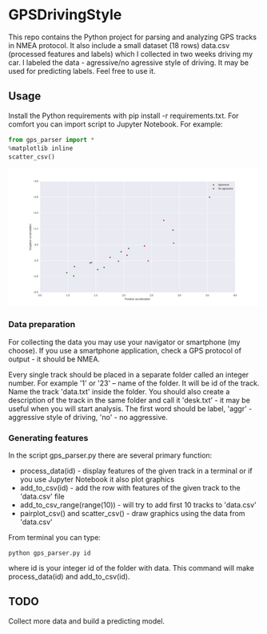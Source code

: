 # GPSDrivingStyle

This repo contains the Python project for parsing and analyzing GPS tracks in NMEA protocol. It also include a small dataset (18 rows) data.csv (processed features and labels) which I collected in two weeks driving my car. I labeled the data - agressive/no agressive style of driving. It may be used for predicting labels. Feel free to use it.

## Usage
Install the Python requirements with pip install -r requirements.txt. For comfort you can import script to Jupyter Notebook. For example:
```python
from gps_parser import *
%matplotlib inline
scatter_csv()
```
![scatter plot](/imgs/scatter.png)

### Data preparation
For collecting the data you may use your navigator or smartphone (my choose). If you use a smartphone application, check a GPS protocol of output - it should be NMEA.

Every single track should be placed in a separate folder called an integer number. For example '1' or '23' – name of the folder. It will be id of the track. Name the track 'data.txt' inside the folder. You should also create a description of the track in the same folder and call it 'desk.txt' - it may be useful when you will start analysis. The first word should be label, 'aggr' - aggressive style of driving, 'no' - no aggressive.

### Generating features
In the script gps_parser.py there are several primary function:
* process_data(id) - display features of the given track in a terminal or if you use Jupyter Notebook it also plot graphics
* add_to_csv(id) - add the row with features of the given track to the 'data.csv' file
* add_to_csv_range(range(10)) - will try to add first 10 tracks to 'data.csv'
* pairplot_csv() and scatter_csv() - draw graphics using the data from 'data.csv'

From terminal you can type:
```
python gps_parser.py id
```
where id is your integer id of the folder with data. This command will make process_data(id) and add_to_csv(id).

## TODO
Collect more data and build a predicting model.